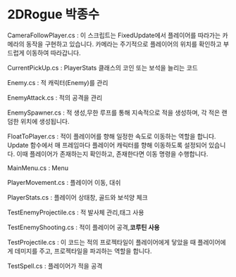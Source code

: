 # 2DRogue 박종수
CameraFollowPlayer.cs : 이 스크립트는 FixedUpdate에서 플레이어를 따라가는 카메라의 동작을 구현하고 있습니다. 카메라는 주기적으로 플레이어의 위치를 확인하고 부드럽게 이동하여 따라갑니다.

CurrentPickUp.cs : PlayerStats 클래스의 코인 또는 보석을 늘리는 코드

Enemy.cs : 적 캐릭터(Enemy)를 관리

EnemyAttack.cs : 적의 공격을 관리

EnemySpawner.cs : 적 생성,무한 루프를 통해 지속적으로 적을 생성하며, 각 적은 랜덤한 위치에 생성됩니다.

FloatToPlayer.cs : 적이 플레이어를 향해 일정한 속도로 이동하는 역할을 합니다. Update 함수에서 매 프레임마다 플레이어 캐릭터를 향해 이동하도록 설정되어 있습니다. 이때 플레이어가 존재하는지 확인하고, 존재한다면 이동 명령을 수행합니다.

MainMenu.cs : Menu

PlayerMovement.cs : 플레이어 이동, 대쉬

PlayerStats.cs : 플레이어 상태창, 골드와 보석양 체크

TestEnemyProjectile.cs : 적 발사체 관리,태그 사용

TestEnemyShooting.cs : 적이 플레이어 공격,**코루틴 사용**

TestProjectile.cs : 이 코드는 적의 프로젝타일이 플레이어에게 닿았을 때 플레이어에게 데미지를 주고, 프로젝타일을 파괴하는 역할을 합니다.

TestSpell.cs : 플레이어가 적을 공격
